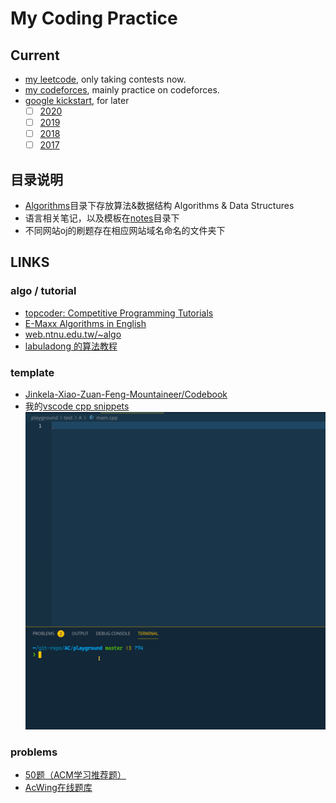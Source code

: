 # My Coding Practice

## Current

* [my leetcode](https://leetcode.com/sky_io/), only taking contests now.
* [my codeforces](https://codeforces.com/profile/sky_io), mainly practice on codeforces.
* [google kickstart](https://codingcompetitions.withgoogle.com/kickstart), for later
  * [ ] [2020](https://codingcompetitions.withgoogle.com/kickstart/archive/2020)
  * [ ] [2019](https://codingcompetitions.withgoogle.com/kickstart/archive/2019)
  * [ ] [2018](https://codingcompetitions.withgoogle.com/kickstart/archive/2018)
  * [ ] [2017](https://codingcompetitions.withgoogle.com/kickstart/archive/2017)

## 目录说明

* [Algorithms](./Algorithms)目录下存放算法&数据结构 Algorithms & Data Structures
* 语言相关笔记，以及模板在[notes](./notes)目录下
* 不同网站oj的刷题存在相应网站域名命名的文件夹下

## LINKS

### algo / tutorial

* [topcoder: Competitive Programming Tutorials](https://www.topcoder.com/community/competitive-programming/tutorials/)
* [E-Maxx Algorithms in English](https://cp-algorithms.com/)
* [web.ntnu.edu.tw/~algo](http://web.ntnu.edu.tw/~algo/)
* [labuladong 的算法教程](https://labuladong.gitbook.io/algo/)

### template

* [Jinkela-Xiao-Zuan-Feng-Mountaineer/Codebook](https://github.com/Jinkela-Xiao-Zuan-Feng-Mountaineer/Codebook)
* 我的[vscode cpp snippets](https://github.com/sky-bro/.dotfiles/blob/master/.config/Code/User/snippets/cpp.json)
  ![vscode snippets example](images/vscode-snippets.gif)

### problems

* [50题（ACM学习推荐题）](https://blog.csdn.net/jiangX1994/article/details/38019519)
* [AcWing在线题库](https://www.acwing.com/problem/)
